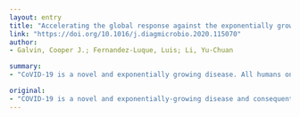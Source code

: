 ```yaml
---
layout: entry
title: "Accelerating the global response against the exponentially growing COVID-19 outbreak through decent data sharing"
link: "https://doi.org/10.1016/j.diagmicrobio.2020.115070"
author:
- Galvin, Cooper J.; Fernandez-Luque, Luis; Li, Yu-Chuan

summary:
- "CoVID-19 is a novel and exponentially growing disease. All humans on earth need to make difficult strategic decisions on three very different scales, all fueled by Analytical and Artificial Intelligence-based predictive Models (AAIMs). accelerated development of knowledge from good data is possible quickly and globally. In order to combat the global pandemic of novel coronavirus disease 2019 (COVID19), all humans on Earth must make strategic decisions. The accelerating development of good data from data is an exponentially-growing disease and rapidly growing disease and rapid growth. all humans have to make crucial decisions on."

original:
- "COVID-19 is a novel and exponentially-growing disease and consequently the accelerated development of knowledge from good data is possible quickly and globally. In order to combat the global pandemic of novel coronavirus disease 2019 (COVID-19), all humans on earth need to make difficult strategic decisions on three very different scales, all fueled by Analytical and Artificial Intelligence-based predictive Models (AAIMs)."
---
```


